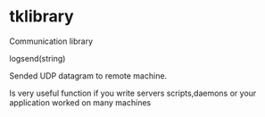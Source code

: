 # tklibrary
Communication library

logsend(string)

Sended UDP datagram to remote machine.

Is very useful function if you write servers scripts,daemons or your application worked 
on many machines  